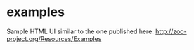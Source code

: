# examples
Sample HTML UI similar to the one published here: http://zoo-project.org/Resources/Examples
